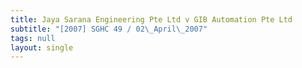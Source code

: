 ```yaml
---
title: Jaya Sarana Engineering Pte Ltd v GIB Automation Pte Ltd
subtitle: "[2007] SGHC 49 / 02\_April\_2007"
tags: null
layout: single
---
```


